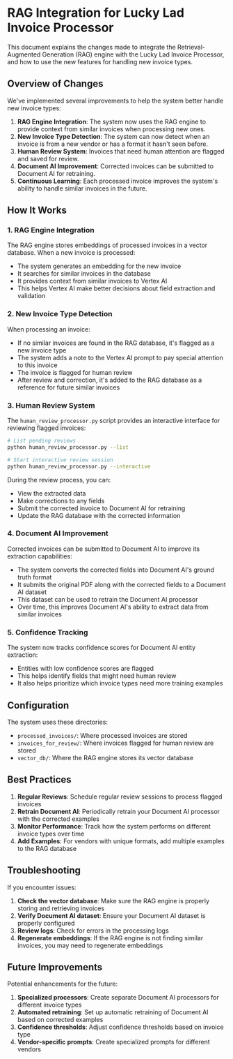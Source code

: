 # RAG Integration for Lucky Lad Invoice Processor

This document explains the changes made to integrate the Retrieval-Augmented Generation (RAG) engine with the Lucky Lad Invoice Processor, and how to use the new features for handling new invoice types.

## Overview of Changes

We've implemented several improvements to help the system better handle new invoice types:

1. **RAG Engine Integration**: The system now uses the RAG engine to provide context from similar invoices when processing new ones.
2. **New Invoice Type Detection**: The system can now detect when an invoice is from a new vendor or has a format it hasn't seen before.
3. **Human Review System**: Invoices that need human attention are flagged and saved for review.
4. **Document AI Improvement**: Corrected invoices can be submitted to Document AI for retraining.
5. **Continuous Learning**: Each processed invoice improves the system's ability to handle similar invoices in the future.

## How It Works

### 1. RAG Engine Integration

The RAG engine stores embeddings of processed invoices in a vector database. When a new invoice is processed:

- The system generates an embedding for the new invoice
- It searches for similar invoices in the database
- It provides context from similar invoices to Vertex AI
- This helps Vertex AI make better decisions about field extraction and validation

### 2. New Invoice Type Detection

When processing an invoice:

- If no similar invoices are found in the RAG database, it's flagged as a new invoice type
- The system adds a note to the Vertex AI prompt to pay special attention to this invoice
- The invoice is flagged for human review
- After review and correction, it's added to the RAG database as a reference for future similar invoices

### 3. Human Review System

The `human_review_processor.py` script provides an interactive interface for reviewing flagged invoices:

```bash
# List pending reviews
python human_review_processor.py --list

# Start interactive review session
python human_review_processor.py --interactive
```

During the review process, you can:
- View the extracted data
- Make corrections to any fields
- Submit the corrected invoice to Document AI for retraining
- Update the RAG database with the corrected information

### 4. Document AI Improvement

Corrected invoices can be submitted to Document AI to improve its extraction capabilities:

- The system converts the corrected fields into Document AI's ground truth format
- It submits the original PDF along with the corrected fields to a Document AI dataset
- This dataset can be used to retrain the Document AI processor
- Over time, this improves Document AI's ability to extract data from similar invoices

### 5. Confidence Tracking

The system now tracks confidence scores for Document AI entity extraction:

- Entities with low confidence scores are flagged
- This helps identify fields that might need human review
- It also helps prioritize which invoice types need more training examples

## Configuration

The system uses these directories:

- `processed_invoices/`: Where processed invoices are stored
- `invoices_for_review/`: Where invoices flagged for human review are stored
- `vector_db/`: Where the RAG engine stores its vector database

## Best Practices

1. **Regular Reviews**: Schedule regular review sessions to process flagged invoices
2. **Retrain Document AI**: Periodically retrain your Document AI processor with the corrected examples
3. **Monitor Performance**: Track how the system performs on different invoice types over time
4. **Add Examples**: For vendors with unique formats, add multiple examples to the RAG database

## Troubleshooting

If you encounter issues:

1. **Check the vector database**: Make sure the RAG engine is properly storing and retrieving invoices
2. **Verify Document AI dataset**: Ensure your Document AI dataset is properly configured
3. **Review logs**: Check for errors in the processing logs
4. **Regenerate embeddings**: If the RAG engine is not finding similar invoices, you may need to regenerate embeddings

## Future Improvements

Potential enhancements for the future:

1. **Specialized processors**: Create separate Document AI processors for different invoice types
2. **Automated retraining**: Set up automatic retraining of Document AI based on corrected examples
3. **Confidence thresholds**: Adjust confidence thresholds based on invoice type
4. **Vendor-specific prompts**: Create specialized prompts for different vendors